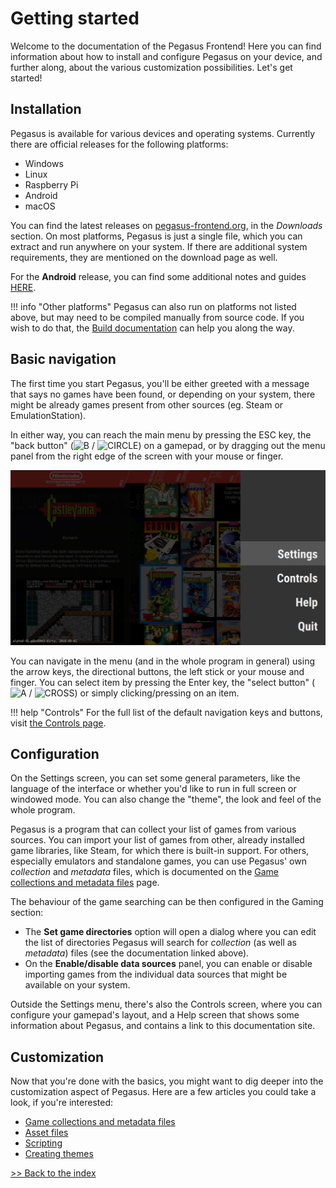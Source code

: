 # Getting started

Welcome to the documentation of the Pegasus Frontend! Here you can find information about how to install and configure Pegasus on your device, and further along, about the various customization possibilities. Let's get started!

## Installation

Pegasus is available for various devices and operating systems. Currently there are official releases for the following platforms:

- Windows
- Linux
- Raspberry Pi
- Android
- macOS

You can find the latest releases on <a href="http://pegasus-frontend.org/" target="_blank">pegasus-frontend.org</a>, in the *Downloads* section. On most platforms, Pegasus is just a single file, which you can extract and run anywhere on your system. If there are additional system requirements, they are mentioned on the download page as well.

For the **Android** release, you can find some additional notes and guides [HERE](platform-android.md).

!!! info "Other platforms"
    Pegasus can also run on platforms not listed above, but may need to be compiled manually from source code. If you wish to do that, the [Build documentation](../dev/build.md) can help you along the way.

## Basic navigation

The first time you start Pegasus, you'll be either greeted with a message that says no games have been found, or depending on your system, there might be already games present from other sources (eg. Steam or EmulationStation).

In either way, you can reach the main menu by pressing the ESC key, the "back button" (<img class="joybtn" src="../../img/B.png" title="B"> / <img class="joybtn" src="../../img/Circle.png" title="CIRCLE">) on a gamepad, or by dragging out the menu panel from the right edge of the screen with your mouse or finger.

![main menu screenshot](img/mainmenu.png)

You can navigate in the menu (and in the whole program in general) using the arrow keys, the directional buttons, the left stick or your mouse and finger. You can select item by pressing the Enter key, the "select button" (<img class="joybtn" src="../../img/A.png" title="A"> / <img class="joybtn" src="../../img/Cross.png" title="CROSS">) or simply clicking/pressing on an item.

!!! help "Controls"
    For the full list of the default navigation keys and buttons, visit [the Controls page](controls.md).

## Configuration

On the Settings screen, you can set some general parameters, like the language of the interface or whether you'd like to run in full screen or windowed mode. You can also change the "theme", the look and feel of the whole program.

Pegasus is a program that can collect your list of games from various sources. You can import your list of games from other, already installed game libraries, like Steam, for which there is built-in support. For others, especially emulators and standalone games, you can use Pegasus' own *collection* and *metadata* files, which is documented on the [Game collections and metadata files](meta-files.md) page.

The behaviour of the game searching can be then configured in the Gaming section:

- The **Set game directories** option will open a dialog where you can edit the list of directories Pegasus will search for *collection* (as well as *metadata*) files (see the documentation linked above).
- On the **Enable/disable data sources** panel, you can enable or disable importing games from the individual data sources that might be available on your system.

Outside the Settings menu, there's also the Controls screen, where you can configure your gamepad's layout, and a Help screen that shows some information about Pegasus, and contains a link to this documentation site.

## Customization

Now that you're done with the basics, you might want to dig deeper into the customization aspect of Pegasus. Here are a few articles you could take a look, if you're interested:

- [Game collections and metadata files](meta-files.md)
- [Asset files](meta-assets.md)
- [Scripting](scripting.md)
- [Creating themes](../themes/overview.md)

[>> Back to the index](../)
